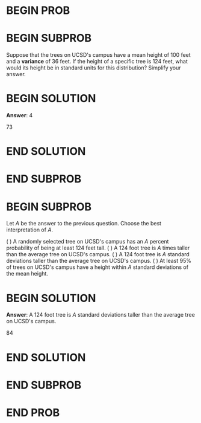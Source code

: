 # BEGIN PROB

# BEGIN SUBPROB

Suppose that the trees on UCSD's campus have a mean height of 100 feet
and a **variance** of 36 feet. If the height of a specific tree is 124
feet, what would its height be in standard units for this distribution?
Simplify your answer.

# BEGIN SOLUTION

**Answer**: 4

<average>73</average>

# END SOLUTION

# END SUBPROB 

# BEGIN SUBPROB

Let $A$ be the answer to the previous question. Choose the best interpretation of $A$.

( ) A randomly selected tree on UCSD's campus has an $A$ percent probability of being at least 124 feet tall.
( ) A 124 foot tree is $A$ times taller than the average tree on UCSD's campus.
( ) A 124 foot tree is $A$ standard deviations taller than the average tree on UCSD's campus.
( ) At least 95% of trees on UCSD's campus have a height within $A$ standard deviations of the mean height.

# BEGIN SOLUTION

**Answer**: A 124 foot tree is $A$ standard deviations taller than the average
tree on UCSD's campus.

<average>84</average>

# END SOLUTION

# END SUBPROB

# END PROB